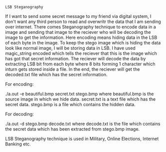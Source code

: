                                                                            LSB Steganography
                                                                        
If I want to send some secret message to my friend via digital system, I don't want any third person to read and overwritr the data that I am sending over internet.
There comes Steganography technique to encode data in a image and sending that image to the reciever who will be decoding the image to get the information.
Here encoding means hiding data in the LSB of each byte in the image. To keep the stego image which is hiding the data look like normal image, I will be storing data in LSB.
I have used magic_string encoded which tells the reciever that this is the image which has got that secret information.
The reciever will decode the data by extracting LSB bit from each byte where 8 bits forming 1 character which inturn gets stored inside a file.
In the end, the reciever will get the decoded.txt file which has the secret information.

For encoding: 

./a.out -e beautiful.bmp secret.txt stego.bmp
where beautiful.bmp is the source image in which we hide data.
secret.txt is a text file which has the secret data.
stego.bmp is a file which contains the hidden data.

For decoding:

./a.out -d stego.bmp decode.txt
where decode.txt is the file which contains the secret data which has been extracted from stego.bmp image.

LSB Steganography technique is used in Military, Online Elections, Internet Banking etc.
